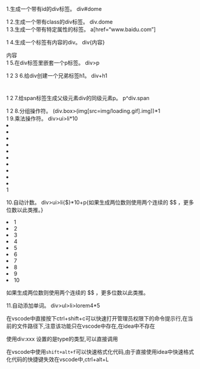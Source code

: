   1.生成一个带有id的div标签。
div#dome

<div id="dome"></div>
1
2.生成一个带有class的div标签。
div.dome

<div class="dome"></div>
1
3.生成一个带有特定属性的标签。
a[href=“www.baidu.com”]

<a href="www.baidu.com"></a>
1
4.生成一个标签有内容的div。
div{内容}

<div>内容</div>
1
5.在div标签里嵌套一个p标签。
div>p

<div>
    <p></p>
</div>
1
2
3
6.给div创建一个兄弟标签h1。
div+h1

<div></div>
<h1></h1>
1
2
7.给span标签生成父级元素div的同级元素p。
p^div.span

<p></p>
<div><span></span></div>
1
2
8.分组操作符。
(div.box>(img[src=img/loading.gif].img))*1

<div class="box"><img src="img/loading.gif" alt="" class="img"></div>
1
9.乘法操作符。
div>ui>li*10

<div>
    <ui>
        <li></li>
        <li></li>
        <li></li>
        <li></li>
        <li></li>
        <li></li>
        <li></li>
        <li></li>
        <li></li>
        <li></li>
    </ui>
</div>
1

10.自动计数。
div>ui>li{$}*10+p{如果生成两位数则使用两个连续的 $$ ，更多位数以此类推。}

<div>
    <ui>
        <li>1</li>
        <li>2</li>
        <li>3</li>
        <li>4</li>
        <li>5</li>
        <li>6</li>
        <li>7</li>
        <li>8</li>
        <li>9</li>
        <li>10</li>
        <p>如果生成两位数则使用两个连续的 $$ ，更多位数以此类推。</p>
    </ui>
</div>

11.自动添加单词。
div>ul>li>lorem4*5



在vscode中直接按下ctrl+shift+c可以快速打开管理员权限下的命令提示行,在当前的文件路径下,注意该功能只在vscode中存在,在idea中不存在

使用div:xxx 设置的是type的类型,可以直接调用



在vscode中使用`shift+alt+f`可以快速格式化代码,由于直接使用idea中快速格式化代码的快捷键失效在vscode中,ctrl+alt+L

